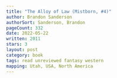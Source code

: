 ```yaml
---
title: "The Alloy of Law (Mistborn, #4)"
author: Brandon Sanderson
authorSort: Sanderson, Brandon
pageCount: 332
date: 2022-05-22
written: 2011
stars: 3
layout: post
category: book
tags: read unreviewed fantasy western
mapping: Utah, USA, North America
---
```

